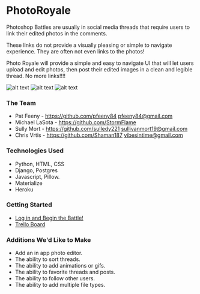 # PhotoRoyale

Photoshop Battles are usually in social media threads that require users to link their edited photos in the comments.

These links do not provide a visually pleasing or simple to navigate experience.
They are often not even links to the photos!

Photo Royale will provide a simple and easy to navigate UI that will let users upload and edit photos, then post their edited images in a clean and legible thread.
No more links!!!! 

![alt text](https://i.imgur.com/YYdNLqt.png)
![alt text](https://i.imgur.com/N3xj6Qr.png) 
![alt text](https://i.imgur.com/bMJORdP.jpg) 

### The Team
- Pat Feeny - https://github.com/pfeeny84 pfeeny84@gmail.com
- Michael LaSota - https://github.com/StormFlame
- Sully Mort - https://github.com/sulledy221 sullivanmort19@gmail.com
- Chris Vrtis - https://github.com/Shaman187 vibesintime@gmail.com
### Technologies Used
- Python, HTML, CSS
- Django, Postgres
- Javascript, Pillow.
- Materialize
- Heroku
### Getting Started
- [Log in and Begin the Battle!](https://photo-royale.herokuapp.com/threads/)
- [Trello Board](https://trello.com/b/AAaKFopi/photo-royal-project)
### Additions We'd Like to Make
- Add an in app photo editor.
- The ability to sort threads.
- The ability to add animations or gifs.
- The ability to favorite threads and posts.
- The ability to follow other users. 
- The ability to add multiple file types. 

